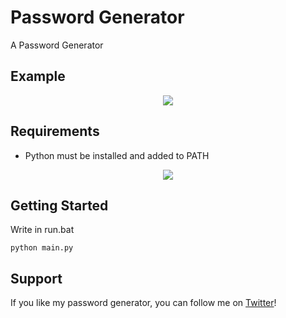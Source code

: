 # Password Generator
A Password Generator

## Example
<p align="center">
    <img src="https://cdn.discordapp.com/attachments/1017453875743182868/1068963957227917322/Unbenannt.png">
</p>

## Requirements
- Python must be installed and added to PATH

<p align="center">
    <img src="https://user-images.githubusercontent.com/74127135/212615961-10c507f5-01de-483a-914b-3270109cdb2b.png">
</p>

## Getting Started

Write in run.bat 
~~~
python main.py
~~~

## Support
If you like my password generator, you can follow me on [Twitter](https://twitter.com/intent/follow?screen_name=RealSaii_)!